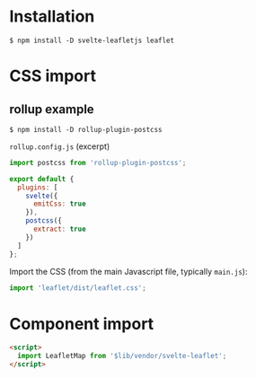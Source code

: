 # Installation

```shell
$ npm install -D svelte-leafletjs leaflet
```

# CSS import

## rollup example

```shell
$ npm install -D rollup-plugin-postcss
```

`rollup.config.js` (excerpt)

```js
import postcss from 'rollup-plugin-postcss';

export default {
  plugins: [
    svelte({
      emitCss: true
    }),
    postcss({
      extract: true
    })
  ]
};
```

Import the CSS (from the main Javascript file, typically `main.js`):

```js
import 'leaflet/dist/leaflet.css';
```

# Component import

```html
<script>
  import LeafletMap from '$lib/vendor/svelte-leaflet';
</script>
```

